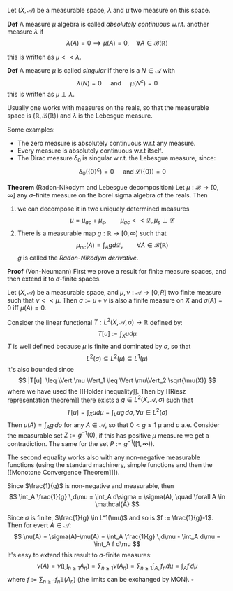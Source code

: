 

Let $(X, \mathcal{A})$ be a measurable space, $\lambda$ and $\mu$ two measure on this space.

**Def**  A measure $\mu$ algebra is called _absolutely continuous_ w.r.t. another measure $\lambda$ if
$$
\lambda(A)=0 \implies \mu(A)=0, \quad \forall A \in \mathcal{B}(\mathbb{R})
$$

this is written as $\mu << \lambda$.

**Def**  A measure $\mu$  is called _singular_ if there is a $N \in \mathcal{A}$ with 
$$
\lambda(N)=0 \quad \text{ and }\quad \mu(N^c)=0
$$
this is written as $\mu \perp \lambda$.

Usually one works with measures on the reals, so that the measurable space is $(\mathbb{R}, \mathcal{B}(\mathbb{R}))$ and $\lambda$ is the Lebesgue measure.

Some examples: 
- The zero measure is absolutely continuous w.r.t any measure.
- Every measure is absolutely continuous w.r.t itself.
- The Dirac measure $\delta_0$ is singular w.r.t. the Lebesgue measure, since:
$$
\delta_0(\{0\}^c) = 0 \quad\text{ and } \mathcal{L}(\{0\}) = 0
$$



**Theorem** (Radon-Nikodym and Lebesgue decomposition) Let $\mu : \mathcal{B} \to [0, \infty]$ any $\sigma$-finite measure on the borel sigma algebra of the reals. Then 
1. we can decompose it in two uniquely determined measures
$$
\mu = \mu_{ac} + \mu_{s}, \qquad \mu_{ac} << \mathcal{L}, \, \mu_s \perp \mathcal{L}
$$
2. There is a measurable map $g: \mathbb{R} \to [0,\infty)$ such that
$$
\mu_{ac}(A) = \int_A g d\mathcal{L}, \qquad \forall A \in \mathcal{B}(\mathbb{R})
$$
$g$ is called the _Radon-Nikodym derivative_.

**Proof** (Von-Neumann) First we prove a result for finite measure spaces, and then extend it to $\sigma$-finite spaces.

Let $(X, \mathcal{A})$ be a measurable space, and $\mu,\nu : \mathcal{A} \to [0,R]$ two finite measure such that $\nu << \mu$. Then $\sigma := \mu + \nu$ is also a finite measure on $X$ and $\sigma(A) = 0$ iff $\mu(A)=0$.

Consider the linear functional $T : L^2(X,\mathcal{A}, \sigma) \to \mathbb{R}$ defined by:
$$
T[u] := \int_X u d\mu
$$
$T$ is well defined because $\mu$ is finite and dominated by $\sigma$, so that
$$
L^2(\sigma) \subseteq L^2(\mu) \subseteq L^1(\mu)
$$
it's also bounded since 
$$
|T[u]| \leq  \Vert \mu \Vert_1 \leq \Vert \mu\Vert_2 \sqrt{\mu(X)}
$$
where we have used the [[Holder inequality]]. 
Then by [[Riesz representation theorem]] there exists a $g \in L^2(X,\mathcal{A}, \sigma)$ such that
$$
T[u] = \int_X ud\mu = \int_u ug\,d\sigma, \forall u \in L^2(\sigma)
$$
Then $\mu(A) = \int_A g\,d\sigma$ for any $A \in \mathcal{A}$, so that $0 < g \leq 1$ $\mu$ and $\sigma$ a.e. Consider the measurable set $Z := g^{-1}(0)$, if this has positive $\mu$ measure we get a contradiction. The same for the set $P := g^{-1}([1,\infty))$.

The second equality works also with any non-negative measurable functions (using the standard machinery, simple functions and then the [[Monotone Convergence Theorem]]]).

Since $\frac{1}{g}$ is non-negative and measurable, then 
$$
\int_A \frac{1}{g} \,d\mu = \int_A d\sigma = \sigma(A), \quad \forall A \in \mathcal{A}
$$

Since $\sigma$ is finite, $\frac{1}{g} \in L^1(\mu)$ and so is $f := \frac{1}{g}-1$. Then for evert $A \in \mathcal{A}$:
$$
\nu(A) = \sigma(A)-\mu(A) = \int_A \frac{1}{g} \,d\mu - \int_A d\mu = \int_A f d\mu
$$
It's easy to extend this result to $\sigma$-finite measures:
$$
\nu(A) = \nu(\bigcup_{n \geq 1} A_n) = \sum_{n\geq 1} \nu(A_n) = \sum_{n \geq 1} \int_{A_n} f_n d\mu = \int_A f\,d\mu
$$
where $f := \sum_{n \geq 1} f_n \mathbb{1}(A_n)$ (the limits can be exchanged by MON). $\square$
